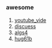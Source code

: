 ##
### awesome
1. [youtube_vide](https://www.youtube.com/playlist?list=PLPcncwcN2UkazPbL42D-RiJL7Q_Kc9zWx)
2. [discuess](https://www.youtube.com/playlist?list=PL3wGxsJF7Kms1quX0KHEKpENnJBFWg2mQ)
3. [algs4](https://algs4.cs.princeton.edu/home/)
4. [hug61b](https://joshhug.gitbooks.io/hug61b/content/)
